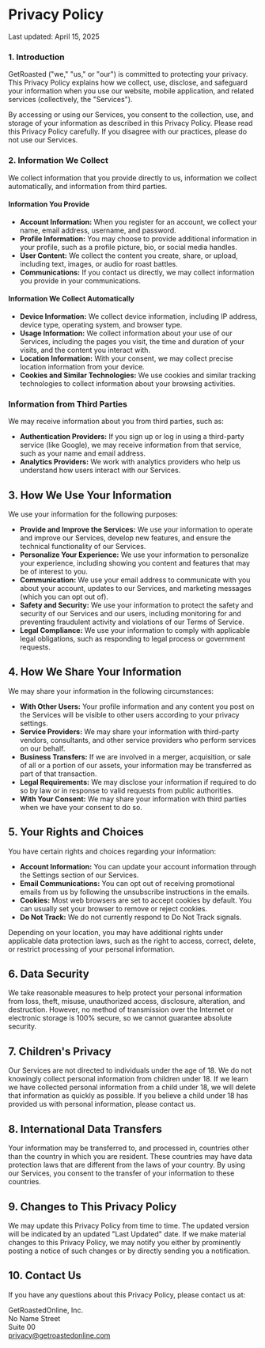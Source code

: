# Privacy Policy

Last updated: April 15, 2025

### 1. Introduction

GetRoasted ("we," "us," or "our") is committed to protecting your privacy. This Privacy Policy explains how we collect, use, disclose, and safeguard your information when you use our website, mobile application, and related services (collectively, the "Services").

By accessing or using our Services, you consent to the collection, use, and storage of your information as described in this Privacy Policy. Please read this Privacy Policy carefully. If you disagree with our practices, please do not use our Services.

### 2. Information We Collect

We collect information that you provide directly to us, information we collect automatically, and information from third parties.

#### Information You Provide

-   **Account Information:** When you register for an account, we collect your name, email address, username, and password.
-   **Profile Information:** You may choose to provide additional information in your profile, such as a profile picture, bio, or social media handles.
-   **User Content:** We collect the content you create, share, or upload, including text, images, or audio for roast battles.
-   **Communications:** If you contact us directly, we may collect information you provide in your communications.

#### Information We Collect Automatically

-   **Device Information:** We collect device information, including IP address, device type, operating system, and browser type.
-   **Usage Information:** We collect information about your use of our Services, including the pages you visit, the time and duration of your visits, and the content you interact with.
-   **Location Information:** With your consent, we may collect precise location information from your device.
-   **Cookies and Similar Technologies:** We use cookies and similar tracking technologies to collect information about your browsing activities.

### Information from Third Parties

We may receive information about you from third parties, such as:

-   **Authentication Providers:** If you sign up or log in using a third-party service (like Google), we may receive information from that service, such as your name and email address.
-   **Analytics Providers:** We work with analytics providers who help us understand how users interact with our Services.

## 3. How We Use Your Information

We use your information for the following purposes:

-   **Provide and Improve the Services:** We use your information to operate and improve our Services, develop new features, and ensure the technical functionality of our Services.
-   **Personalize Your Experience:** We use your information to personalize your experience, including showing you content and features that may be of interest to you.
-   **Communication:** We use your email address to communicate with you about your account, updates to our Services, and marketing messages (which you can opt out of).
-   **Safety and Security:** We use your information to protect the safety and security of our Services and our users, including monitoring for and preventing fraudulent activity and violations of our Terms of Service.
-   **Legal Compliance:** We use your information to comply with applicable legal obligations, such as responding to legal process or government requests.

## 4. How We Share Your Information

We may share your information in the following circumstances:

-   **With Other Users:** Your profile information and any content you post on the Services will be visible to other users according to your privacy settings.
-   **Service Providers:** We may share your information with third-party vendors, consultants, and other service providers who perform services on our behalf.
-   **Business Transfers:** If we are involved in a merger, acquisition, or sale of all or a portion of our assets, your information may be transferred as part of that transaction.
-   **Legal Requirements:** We may disclose your information if required to do so by law or in response to valid requests from public authorities.
-   **With Your Consent:** We may share your information with third parties when we have your consent to do so.

## 5. Your Rights and Choices

You have certain rights and choices regarding your information:

-   **Account Information:** You can update your account information through the Settings section of our Services.
-   **Email Communications:** You can opt out of receiving promotional emails from us by following the unsubscribe instructions in the emails.
-   **Cookies:** Most web browsers are set to accept cookies by default. You can usually set your browser to remove or reject cookies.
-   **Do Not Track:** We do not currently respond to Do Not Track signals.

Depending on your location, you may have additional rights under applicable data protection laws, such as the right to access, correct, delete, or restrict processing of your personal information.

## 6. Data Security

We take reasonable measures to help protect your personal information from loss, theft, misuse, unauthorized access, disclosure, alteration, and destruction. However, no method of transmission over the Internet or electronic storage is 100% secure, so we cannot guarantee absolute security.

## 7. Children's Privacy

Our Services are not directed to individuals under the age of 18. We do not knowingly collect personal information from children under 18. If we learn we have collected personal information from a child under 18, we will delete that information as quickly as possible. If you believe a child under 18 has provided us with personal information, please contact us.

## 8. International Data Transfers

Your information may be transferred to, and processed in, countries other than the country in which you are resident. These countries may have data protection laws that are different from the laws of your country. By using our Services, you consent to the transfer of your information to these countries.

## 9. Changes to This Privacy Policy

We may update this Privacy Policy from time to time. The updated version will be indicated by an updated "Last Updated" date. If we make material changes to this Privacy Policy, we may notify you either by prominently posting a notice of such changes or by directly sending you a notification.

## 10. Contact Us

If you have any questions about this Privacy Policy, please contact us at:

GetRoastedOnline, Inc.  
No Name Street  
Suite 00  
privacy@getroastedonline.com
